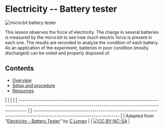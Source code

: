 # Electricity -- Battery tester

![micro:bit battery tester](/static/courses/ucp-science/electricity/battery-tester.jpg)

This lesson observes the force of electricity. The charge in several batteries is measured by the micro:bit to see how much electric force is present in each one. The results are recorded to analyze the condition of each battery. As an application of the experiment, batteries in poor condition (mostly discharged) can be noted and properly disposed of.

## Contents

* [Overview](/courses/ucp-science/electricity/overview)
* [Setup and procedure](/courses/ucp-science/electricity/setup-procedure)
* [Resources](/courses/ucp-science/electricity/resources)

  


|                                                                                                                                                                  |  |                                                                                                                           |
| ---------------------------------------------------------------------------------------------------------------------------------------------------------------- |  | ------------------------------------------------------------------------------------------------------------------------- |
| Adapted from "[Electricity - Battery Tester](https://drive.google.com/open?id=15Xry9jFsIzHHG7RpaIomLodl9pBjTiKDvtjkd227b7Y)" by [C Lyman](http://utahcoding.org) |  | [![CC BY-NC-SA](https://licensebuttons.net/l/by-nc-sa/4.0/80x15.png)](https://creativecommons.org/licenses/by-nc-sa/4.0/) |